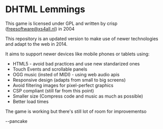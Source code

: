 DHTML Lemmings
==============

This game is licensed under GPL and written by crisp (freesoftware@xs4all.nl) in 2004

This repository is an updated version to make use of newer technologies and adapt to the web in 2014.

It aims to support newer devices like mobile phones or tablets using:

* HTML5 - avoid bad practices and use new standarized ones
* Touch Events and scrollable panels
* OGG music (insted of MIDI) - using web audio apis
* Responsive design (adapts from small to big screens)
* Avoid filtering images for pixel-perfect graphics
* CSP compliant (still far from this point)
* Smaller size (Compress code and music as much as possible)
* Better load times

The game is working but there's still lot of room for improvementso

--pancake
